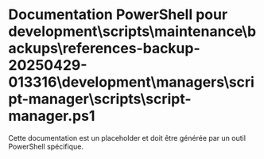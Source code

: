 # Documentation PowerShell pour development\scripts\maintenance\backups\references-backup-20250429-013316\development\managers\script-manager\scripts\script-manager.ps1

Cette documentation est un placeholder et doit être générée par un outil PowerShell spécifique.
